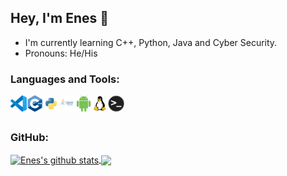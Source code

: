 ## Hey, I'm Enes 👋

- I'm currently learning C++, Python, Java and Cyber Security.
- Pronouns: He/His

### **Languages and Tools:**  

<img align="left" alt="Visual Studio Code" width="26px" src="https://raw.githubusercontent.com/github/explore/80688e429a7d4ef2fca1e82350fe8e3517d3494d/topics/visual-studio-code/visual-studio-code.png" />

<img align="left" alt="C++" width="26px" src="https://raw.githubusercontent.com/github/explore/80688e429a7d4ef2fca1e82350fe8e3517d3494d/topics/cpp/cpp.png" />

<img align="left" alt="Python" width="26px" src="https://raw.githubusercontent.com/github/explore/80688e429a7d4ef2fca1e82350fe8e3517d3494d/topics/python/python.png" />

<img align="left" alt="Java" width="26px" src="https://raw.githubusercontent.com/github/explore/80688e429a7d4ef2fca1e82350fe8e3517d3494d/topics/java/java.png" />

<img align="left" alt="Android Studio" width="26px" src="https://raw.githubusercontent.com/github/explore/80688e429a7d4ef2fca1e82350fe8e3517d3494d/topics/android/android.png" />

<img align="left" alt="Linux" width="26px" src="https://raw.githubusercontent.com/github/explore/80688e429a7d4ef2fca1e82350fe8e3517d3494d/topics/linux/linux.png" />

<img align="left" alt="Terminal" width="26px" src="https://raw.githubusercontent.com/github/explore/80688e429a7d4ef2fca1e82350fe8e3517d3494d/topics/terminal/terminal.png" />

<br />
<br />


### **GitHub:**

<div align="left">
  
<a href="https://github.com/E-N-E-S">
 <img align="center" src="https://github-readme-stats.vercel.app/api?username=E-N-E-S&show_icons=true&theme=tokyonight&line_height=27" alt="Enes's github stats"/>
</a>
  
<a href="https://github.com/E-N-E-S">
  <img align="center" src="https://github-readme-stats.vercel.app/api/top-langs/?username=E-N-E-S&theme=tokyonight&hide_langs_below=1" />
</a>
